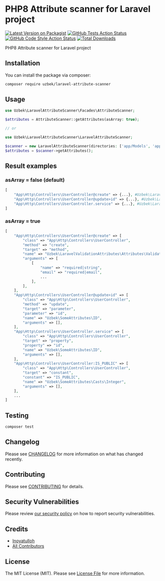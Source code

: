 # PHP8 Attribute scanner for Laravel project

[![Latest Version on Packagist](https://img.shields.io/packagist/v/uzbek/laravel-attribute-scanner.svg?style=flat-square)](https://packagist.org/packages/uzbek/laravel-attribute-scanner)
[![GitHub Tests Action Status](https://img.shields.io/github/workflow/status/professor93/laravel-attribute-scanner/run-tests?label=tests)](https://github.com/professor93/laravel-attribute-scanner/actions?query=workflow%3Arun-tests+branch%3Amain)
[![GitHub Code Style Action Status](https://img.shields.io/github/workflow/status/professor93/laravel-attribute-scanner/Fix%20PHP%20code%20style%20issues?label=code%20style)](https://github.com/professor93/laravel-attribute-scanner/actions?query=workflow%3A"Fix+PHP+code+style+issues"+branch%3Amain)
[![Total Downloads](https://img.shields.io/packagist/dt/uzbek/laravel-attribute-scanner.svg?style=flat-square)](https://packagist.org/packages/uzbek/laravel-attribute-scanner)

PHP8 Attribute scanner for Laravel project

## Installation

You can install the package via composer:

```bash
composer require uzbek/laravel-attribute-scanner
```

[//]: # (You can publish the config file with:)

[//]: # (```bash)
[//]: # (php artisan vendor:publish --tag="laravel-attribute-scanner-config")
[//]: # (```)

[//]: # (This is the contents of the published config file:)

[//]: # (```php)
[//]: # (return [)
[//]: # (];)
[//]: # (```)

## Usage

```php
use Uzbek\LaravelAttributeScanner\Facades\AttributeScanner;

$attributes = AttributeScanner::getAttributes(asArray: true);

// or

use Uzbek\LaravelAttributeScanner\LaravelAttributeScanner;

$scanner = new LaravelAttributeScanner(directories: ['app/Models', 'app/Http/Controllers']);
$attributes = $scanner->getAttributes();
```

## Result examples
### asArray = false (default)
```php
[
    "App\Http\Controllers\UserController@create" => {...}, #Uzbek\LaravelAttributeScanner\Attribute, method
    "App\Http\Controllers\UserController@update>id" => {...}, #Uzbek\LaravelAttributeScanner\Attribute, parameter
    "App\Http\Controllers\UserController.service" => {...}, #Uzbek\LaravelAttributeScanner\Attribute, property
]
```
### asArray = true
```php
[
    "App\Http\Controllers\UserController@create" => [
        "class" => "App\Http\Controllers\UserController",
        "method" => "create",
        "target" => "method",
        "name" => "Uzbek\LaravelValidationAttributes\Attributes\Validators",
        "arguments" => [
            [
                "name" => "required|string",
                "email" => "required|email",
                ...
            ],
        ],
    ],
    "App\Http\Controllers\UserController@update>id" => [
        "class" => "App\Http\Controllers\UserController",
        "method" => "update",
        "target" => "parameter",
        "parameter" => "id",
        "name" => "Uzbek\SomeAttributes\ID",
        "arguments" => [],
    ],
    "App\Http\Controllers\UserController.service" => [
        "class" => "App\Http\Controllers\UserController",
        "target" => "property",
        "property" => "id",
        "name" => "Uzbek\SomeAttributes\ID",
        "arguments" => [],
    ],
    "App\Http\Controllers\UserController:IS_PUBLIC" => [
        "class" => "App\Http\Controllers\UserController",
        "target" => "constant",
        "constant" => "IS_PUBLIC",
        "name" => "Uzbek\SomeAttributes\Casts\Integer",
        "arguments" => [],
    ],
    ...
]
```

## Testing

```bash
composer test
```

## Changelog

Please see [CHANGELOG](CHANGELOG.md) for more information on what has changed recently.

## Contributing

Please see [CONTRIBUTING](CONTRIBUTING.md) for details.

## Security Vulnerabilities

Please review [our security policy](../../security/policy) on how to report security vulnerabilities.

## Credits

- [Inoyatulloh](https://github.com/professor93)
- [All Contributors](../../contributors)

## License

The MIT License (MIT). Please see [License File](LICENSE.md) for more information.
